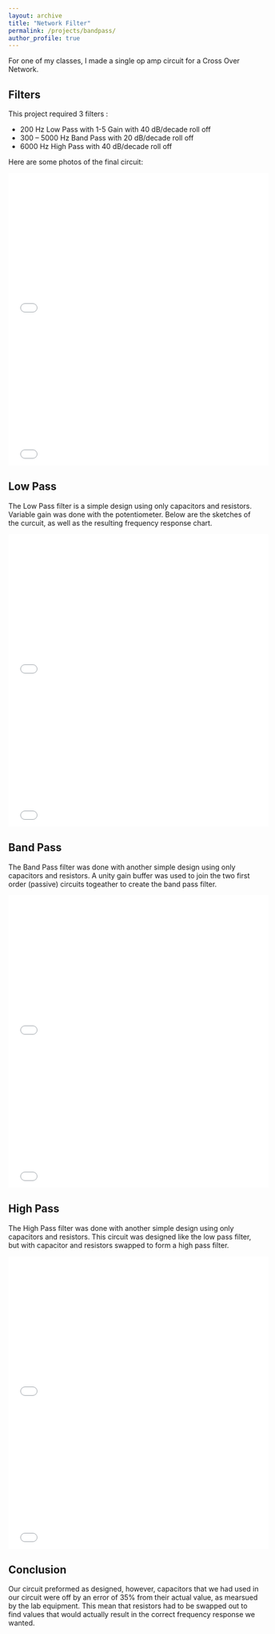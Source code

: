 ```yaml
---
layout: archive
title: "Network Filter"
permalink: /projects/bandpass/
author_profile: true
---
```



For one of my classes, I made a single op amp circuit for a Cross Over Network. 

## Filters
This project required 3 filters :
* 200 Hz Low Pass with 1-5 Gain with 40 dB/decade roll off
* 300 – 5000 Hz Band Pass with 20 dB/decade roll off
* 6000 Hz High Pass with 40 dB/decade roll off

Here are some photos of the final circuit:
<iframe src="/images/filter1.png" width="520" height="292" style="border:none;"></iframe>
<iframe src="/images/filter2.png" width="520" height="292" style="border:none;"></iframe>

## Low Pass
The Low Pass filter is a simple design using only capacitors and resistors. Variable gain was done with the potentiometer. Below are the sketches of the curcuit, as well as the resulting frequency response chart.
<iframe src="/images/filter3.png" width="520" height="292" style="border:none;"></iframe>
<iframe src="/images/filter4.png" width="520" height="292" style="border:none;"></iframe>

## Band Pass
The Band Pass filter was done with another simple design using only capacitors and resistors. A unity gain buffer was used to join the two first order (passive) circuits togeather to create the band pass filter.
<iframe src="/images/filter5.png" width="520" height="292" style="border:none;"></iframe>
<iframe src="/images/filter6.png" width="520" height="292" style="border:none;"></iframe>

## High Pass
The High Pass filter was done with another simple design using only capacitors and resistors. This circuit was designed like the low pass filter, but with capacitor and resistors swapped to form a high pass filter.
<iframe src="/images/filter7.png" width="520" height="292" style="border:none;"></iframe>
<iframe src="/images/filter8.png" width="520" height="292" style="border:none;"></iframe>

## Conclusion

Our circuit preformed as designed, however, capacitors that we had used in our circuit were off by an error of 35% from their actual value, as mearsued by the lab equipment. This mean that resistors had to be swapped out to find values that would actually result in the correct frequency response we wanted.